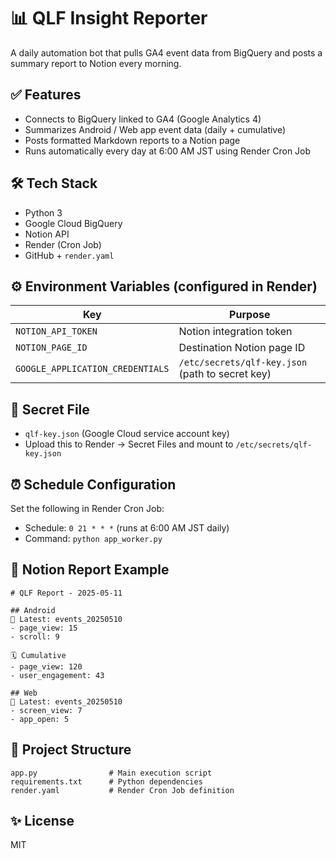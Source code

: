 # 📊 QLF Insight Reporter

A daily automation bot that pulls GA4 event data from BigQuery and posts a summary report to Notion every morning.

## ✅ Features

- Connects to BigQuery linked to GA4 (Google Analytics 4)
- Summarizes Android / Web app event data (daily + cumulative)
- Posts formatted Markdown reports to a Notion page
- Runs automatically every day at 6:00 AM JST using Render Cron Job

## 🛠 Tech Stack

- Python 3
- Google Cloud BigQuery
- Notion API
- Render (Cron Job)
- GitHub + `render.yaml`

## ⚙️ Environment Variables (configured in Render)

| Key                           | Purpose                                  |
|------------------------------|-------------------------------------------|
| `NOTION_API_TOKEN`           | Notion integration token                  |
| `NOTION_PAGE_ID`             | Destination Notion page ID                |
| `GOOGLE_APPLICATION_CREDENTIALS` | `/etc/secrets/qlf-key.json` (path to secret key) |

## 🔐 Secret File

- `qlf-key.json` (Google Cloud service account key)
- Upload this to Render → Secret Files and mount to `/etc/secrets/qlf-key.json`

## ⏰ Schedule Configuration

Set the following in Render Cron Job:

- Schedule: `0 21 * * *` (runs at 6:00 AM JST daily)
- Command: `python app_worker.py`

## 📄 Notion Report Example

```
# QLF Report - 2025-05-11

## Android
📅 Latest: events_20250510
- page_view: 15
- scroll: 9

🗓 Cumulative
- page_view: 120
- user_engagement: 43

## Web
📅 Latest: events_20250510
- screen_view: 7
- app_open: 5
```

## 📁 Project Structure

```
app.py                # Main execution script
requirements.txt      # Python dependencies
render.yaml           # Render Cron Job definition
```

## ✨ License

MIT